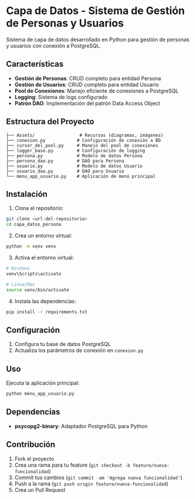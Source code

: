 # Capa de Datos - Sistema de Gestión de Personas y Usuarios

Sistema de capa de datos desarrollado en Python para gestión de personas y usuarios con conexión a PostgreSQL.

## Características

- **Gestión de Personas**: CRUD completo para entidad Persona
- **Gestión de Usuarios**: CRUD completo para entidad Usuario  
- **Pool de Conexiones**: Manejo eficiente de conexiones a PostgreSQL
- **Logging**: Sistema de logs configurado
- **Patrón DAO**: Implementación del patrón Data Access Object

## Estructura del Proyecto

```
├── Assets/                 # Recursos (diagramas, imágenes)
├── conexion.py            # Configuración de conexión a BD
├── cursor_del_pool.py     # Manejo del pool de conexiones
├── logger_base.py         # Configuración de logging
├── persona.py             # Modelo de datos Persona
├── persona_dao.py         # DAO para Persona
├── usuario.py             # Modelo de datos Usuario
├── usuario_dao.py         # DAO para Usuario
└── menu_app_usuario.py    # Aplicación de menú principal
```

## Instalación

1. Clona el repositorio:
```bash
git clone <url-del-repositorio>
cd capa_datos_persona
```

2. Crea un entorno virtual:
```bash
python -m venv venv
```

3. Activa el entorno virtual:
```bash
# Windows
venv\Scripts\activate

# Linux/Mac
source venv/bin/activate
```

4. Instala las dependencias:
```bash
pip install -r requirements.txt
```

## Configuración

1. Configura tu base de datos PostgreSQL
2. Actualiza los parámetros de conexión en `conexion.py`

## Uso

Ejecuta la aplicación principal:
```bash
python menu_app_usuario.py
```

## Dependencias

- **psycopg2-binary**: Adaptador PostgreSQL para Python

## Contribución

1. Fork el proyecto
2. Crea una rama para tu feature (`git checkout -b feature/nueva-funcionalidad`)
3. Commit tus cambios (`git commit -am 'Agrega nueva funcionalidad'`)
4. Push a la rama (`git push origin feature/nueva-funcionalidad`)
5. Crea un Pull Request
